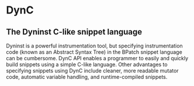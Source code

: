 # DynC

## The Dyninst C-like snippet language

Dyninst is a powerful instrumentation tool, but specifying
instrumentation code (known as an Abstract Syntax Tree) in the
BPatch snippet language can be cumbersome. DynC API enables a programmer to easily and quickly build
snippets using a simple C-like language. Other advantages to
specifying snippets using DynC include cleaner, more readable
mutator code, automatic variable handling, and runtime-compiled
snippets.
